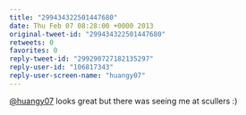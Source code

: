 ```yaml
---
title: "299434322501447680"
date: Thu Feb 07 08:28:00 +0000 2013
original-tweet-id: "299434322501447680"
retweets: 0
favorites: 0
reply-tweet-id: "299290727182135297"
reply-user-id: "106817343"
reply-user-screen-name: "huangy07"
---
```

<a href="https://twitter.com/huangy07">@huangy07</a> looks great but there was seeing me at scullers :)
